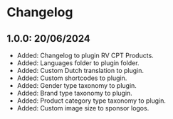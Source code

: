 # Changelog

## 1.0.0: 20/06/2024

* Added: Changelog to plugin RV CPT Products.
* Added: Languages folder to plugin folder.
* Added: Custom Dutch translation to plugin.
* Added: Custom shortcodes to plugin.
* Added: Gender type taxonomy to plugin.
* Added: Brand type taxonomy to plugin.
* Added: Product category type taxonomy to plugin.
* Added: Custom image size to sponsor logos.
